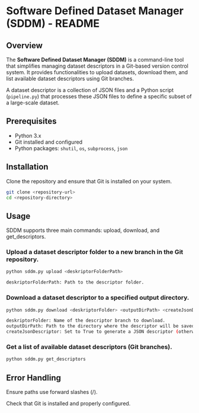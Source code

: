 # Software Defined Dataset Manager (SDDM) - README

## Overview
The **Software Defined Dataset Manager (SDDM)** is a command-line tool that simplifies managing dataset descriptors in a Git-based version control system. It provides functionalities to upload datasets, download them, and list available dataset descriptors using Git branches.

A dataset descriptor is a collection of JSON files and a Python script (`pipeline.py`) that processes these JSON files to define a specific subset of a large-scale dataset.


## Prerequisites
- Python 3.x
- Git installed and configured
- Python packages: `shutil`, `os`, `subprocess`, `json`

## Installation
Clone the repository and ensure that Git is installed on your system.

```bash
git clone <repository-url>
cd <repository-directory>
```

## Usage
SDDM supports three main commands: upload, download, and get_descriptors.

### Upload a dataset descriptor folder to a new branch in the Git repository.

```bash
python sddm.py upload <deskriptorFolderPath>

deskriptorFolderPath: Path to the descriptor folder.
```

### Download a dataset descriptor to a specified output directory.

```bash
python sddm.py download <deskriptorFolder> <outputDirPath> <createJsonDescriptor>

deskriptorFolder: Name of the descriptor branch to download.
outputDirPath: Path to the directory where the descriptor will be saved.
createJsonDescriptor: Set to True to generate a JSON descriptor (otherwise set to False).
```
### Get a list of available dataset descriptors (Git branches).

```bash
python sddm.py get_descriptors
```

## Error Handling
Ensure paths use forward slashes (/).

Check that Git is installed and properly configured.
